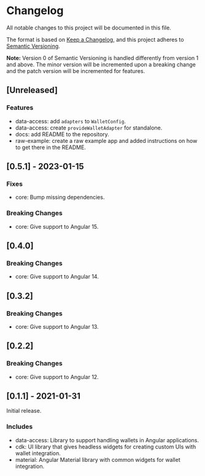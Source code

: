 # Changelog

All notable changes to this project will be documented in this file.

The format is based on [Keep a Changelog](https://keepachangelog.com/en/1.0.0/),
and this project adheres to [Semantic Versioning](https://semver.org/spec/v2.0.0.html).

**Note:** Version 0 of Semantic Versioning is handled differently from version 1 and above.
The minor version will be incremented upon a breaking change and the patch version will be incremented for features.

## [Unreleased]

### Features

- data-access: add `adapters` to `WalletConfig`.
- data-access: create `provideWalletAdapter` for standalone.
- docs: add README to the repository.
- raw-example: create a raw example app and added instructions on how to get there in the README.

## [0.5.1] - 2023-01-15

### Fixes

- core: Bump missing dependencies.

### Breaking Changes

- core: Give support to Angular 15.

## [0.4.0]

### Breaking Changes

- core: Give support to Angular 14.

## [0.3.2]

### Breaking Changes

- core: Give support to Angular 13.

## [0.2.2]

### Breaking Changes

- core: Give support to Angular 12.

## [0.1.1] - 2021-01-31

Initial release.

### Includes

- data-access: Library to support handling wallets in Angular applications.
- cdk: UI library that gives headless widgets for creating custom UIs with wallet integration.
- material: Angular Material library with common widgets for wallet integration.
